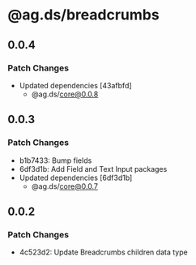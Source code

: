 # @ag.ds/breadcrumbs

## 0.0.4

### Patch Changes

- Updated dependencies [43afbfd]
  - @ag.ds/core@0.0.8

## 0.0.3

### Patch Changes

- b1b7433: Bump fields
- 6df3d1b: Add Field and Text Input packages
- Updated dependencies [6df3d1b]
  - @ag.ds/core@0.0.7

## 0.0.2

### Patch Changes

- 4c523d2: Update Breadcrumbs children data type
